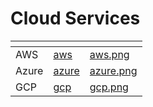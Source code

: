 # Cloud Services

<table data-card-size="large" data-view="cards">
    <thead>
        <tr>
            <th></th>
            <th data-hidden data-card-target data-type="content-ref"></th>
            <th data-hidden data-card-cover data-type="files"></th>
        </tr>
    </thead>
    <tbody>
        <tr>
            <td>AWS</td>
            <td>
                <a href="aws/">aws</a>
            </td>
            <td>
                <a href="../../.gitbook/assets/aws.png">aws.png</a>
            </td>
        </tr>
        <tr>
            <td>Azure</td>
            <td>
                <a href="azure/">azure</a>
            </td>
            <td>
                <a href="../../.gitbook/assets/azure.png">azure.png</a>
            </td>
        </tr>
        <tr>
            <td>GCP</td>
            <td>
                <a href="gcp/">gcp</a>
            </td>
            <td>
                <a href="../../.gitbook/assets/gcp.png">gcp.png</a>
            </td>
        </tr>
    </tbody>
</table>
